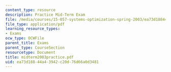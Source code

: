 ```yaml
---
content_type: resource
description: Practice Mid-Term Exam
file: /media/courses/15-057-systems-optimization-spring-2003/ea73d18844a43942c20d76d66a0d3481_midterm2003practice.pdf
file_type: application/pdf
learning_resource_types:
- Exams
ocw_type: OCWFile
parent_title: Exams
parent_type: CourseSection
resourcetype: Document
title: midterm2003practice.pdf
uid: ea73d188-44a4-3942-c20d-76d66a0d3481
---
```

